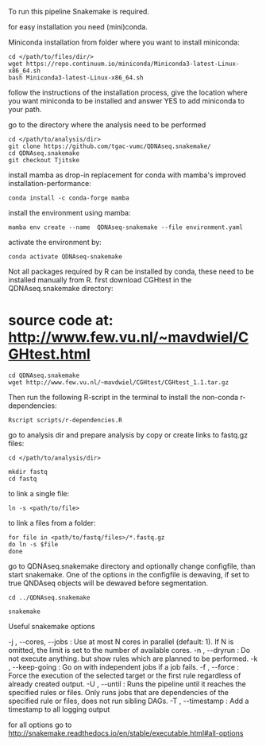 
To run this pipeline Snakemake is required.

for easy installation you need (mini)conda.

Miniconda installation from folder where you want to install miniconda:

```
cd </path/to/files/dir/>
wget https://repo.continuum.io/miniconda/Miniconda3-latest-Linux-x86_64.sh
bash Miniconda3-latest-Linux-x86_64.sh
```

follow the instructions of the installation process, give the location where you want miniconda to be installed and answer YES to add miniconda to your path.

go to the directory where the analysis need to be performed

```
cd </path/to/analysis/dir>
git clone https://github.com/tgac-vumc/QDNAseq.snakemake/
cd QDNAseq.snakemake
git checkout Tjitske
```

install mamba as drop-in replacement for conda with mamba's improved installation-performance:
```
conda install -c conda-forge mamba
```

install the environment using mamba:
```
mamba env create --name  QDNAseq-snakemake --file environment.yaml
```

activate the environment by:
```
conda activate QDNAseq-snakemake
```

Not all packages required by R can be installed by conda, these need to be installed manually from R. first download CGHtest in the QDNAseq.snakemake directory:
# source code at: http://www.few.vu.nl/~mavdwiel/CGHtest.html

```
cd QDNAseq.snakemake
wget http://www.few.vu.nl/~mavdwiel/CGHtest/CGHtest_1.1.tar.gz
```

Then run the following R-script in the terminal to install the non-conda r-dependencies:

```
Rscript scripts/r-dependencies.R
```

go to analysis dir and prepare analysis by copy or create links to fastq.gz files:

```
cd </path/to/analysis/dir>

mkdir fastq
cd fastq

```
to link a single file:
```
ln -s <path/to/file>
```
to link a files from a folder:

```
for file in <path/to/fastq/files>/*.fastq.gz
do ln -s $file
done
```

go to QDNAseq.snakemake directory and optionally change configfile, than start snakemake.
One of the options in the configfile is dewaving, if set to true QNDAseq objects will be dewaved before segmentation. 

```
cd ../QDNAseq.snakemake

snakemake

```
Useful snakemake options

-j , --cores, --jobs : Use at most N cores in parallel (default: 1). If N is omitted, the limit is set to the number of available cores.
-n , --dryrun : Do not execute anything. but show rules which are planned to be performed.
-k , --keep-going : Go on with independent jobs if a job fails.
-f , --force : Force the execution of the selected target or the first rule regardless of already created output.
-U , --until : Runs the pipeline until it reaches the specified rules or files. Only runs jobs that are dependencies of the specified rule or files, does not run sibling DAGs.
-T , --timestamp : Add a timestamp to all logging output

for all options go to http://snakemake.readthedocs.io/en/stable/executable.html#all-options
